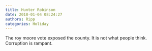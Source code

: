 ```yaml
---
title: Hunter Robinson
date: 2018-01-04 08:24:27
authors: Ripp
categories: Holiday
---
```


 The roy moore vote exposed the county. It is not what people think. Corruption is rampant.